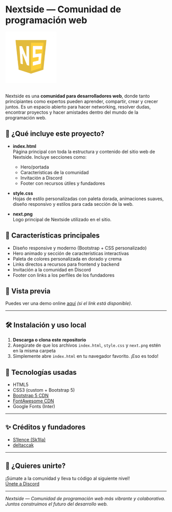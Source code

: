 # Nextside — Comunidad de programación web

<img src="next.png" alt="Nextside logo" width="160" style="margin-bottom: 15px;" />

Nextside es una **comunidad para desarrolladores web**, donde tanto principiantes como expertos pueden aprender, compartir, crear y crecer juntos. Es un espacio abierto para hacer networking, resolver dudas, encontrar proyectos y hacer amistades dentro del mundo de la programación web.

## 🚀 ¿Qué incluye este proyecto?

- **index.html**  
  Página principal con toda la estructura y contenido del sitio web de Nextside. Incluye secciones como:
  - Hero/portada
  - Características de la comunidad
  - Invitación a Discord
  - Footer con recursos útiles y fundadores

- **style.css**  
  Hojas de estilo personalizadas con paleta dorada, animaciones suaves, diseño responsivo y estilos para cada sección de la web.

- **next.png**  
  Logo principal de Nextside utilizado en el sitio.

## 🌟 Características principales

- Diseño responsive y moderno (Bootstrap + CSS personalizado)
- Hero animado y sección de características interactivas
- Paleta de colores personalizada en dorado y crema
- Links directos a recursos para frontend y backend
- Invitación a la comunidad en Discord
- Footer con links a los perfiles de los fundadores

## 📸 Vista previa

Puedes ver una demo online [aquí](https://nextside-es.vercel.app/) *(si el link está disponible)*.

---

## 🛠 Instalación y uso local

1. **Descarga o clona este repositorio**
2. Asegúrate de que los archivos `index.html`, `style.css` y `next.png` estén en la misma carpeta
3. Simplemente abre `index.html` en tu navegador favorito. ¡Eso es todo!

## 🔗 Tecnologías usadas

- HTML5
- CSS3 (custom + Bootstrap 5)
- [Bootstrap 5 CDN](https://getbootstrap.com/)
- [FontAwesome CDN](https://fontawesome.com/)
- Google Fonts (Inter)

---

## ✨ Créditos y fundadores

- [S1lence (Sk1lla)](https://github.com/s1lenceSK1)
- [deltaccak](https://github.com/deltaccak)

---

## 🤝 ¿Quieres unirte?

¡Súmate a la comunidad y lleva tu código al siguiente nivel!  
[Únete a Discord](https://discord.gg/s6mH3fFWRx)

---

*Nextside — Comunidad de programación web más vibrante y colaborativa. Juntos construimos el futuro del desarrollo web.*


